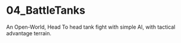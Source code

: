 # 04_BattleTanks
An Open-World, Head To head tank fight with simple AI, with tactical advantage terrain.

